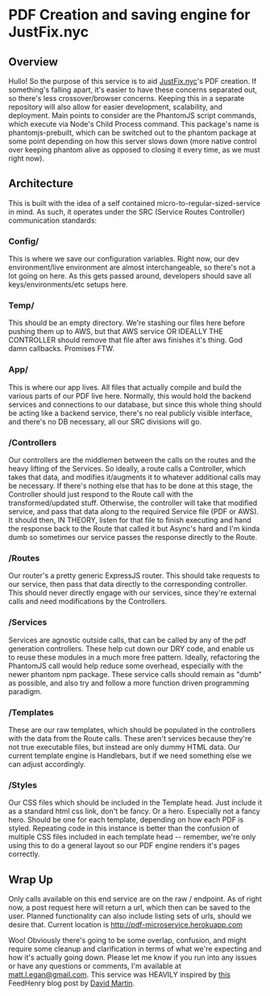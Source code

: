 # PDF Creation and saving engine for JustFix.nyc

## Overview
Hullo! So the purpose of this service is to aid <a href="http://justfix.nyc">JustFix.nyc</a>'s PDF creation. If something's falling apart, it's easier to have these concerns separated out, so there's less crossover/browser concerns. Keeping this in a separate repository will also allow for easier development, scalability, and deployment. Main points to consider are the PhantomJS script commands, which execute via Node's Child Process command. This package's name is phantomjs-prebuilt, which can be switched out to the phantom package at some point depending on how this server slows down (more native control over keeping phantom alive as opposed to closing it every time, as we must right now). 

## Architecture
This is built with the idea of a self contained micro-to-regular-sized-service in mind. As such, it operates under the SRC (Service Routes Controller) communication standards:

### Config/
This is where we save our configuration variables. Right now, our dev environment/live environment are almost interchangeable, so there's not a lot going on here. As this gets passed around, developers should save all keys/environments/etc setups here.

### Temp/
This should be an empty directory. We're stashing our files here before pushing them up to AWS, but that AWS service OR IDEALLY THE CONTROLLER should remove that file after aws finishes it's thing. God damn callbacks. Promises FTW.

### App/
This is where our app lives. All files that actually compile and build the various parts of our PDF live here. Normally, this would hold the backend services and connections to our database, but since this whole thing should be acting like a backend service, there's no real publicly visible interface, and there's no DB necessary, all our SRC divisions will go.

### /Controllers
Our controllers are the middlemen between the calls on the routes and the heavy lifting of the Services. So ideally, a route calls a Controller, which takes that data, and modifies it/augments it to whatever additional calls may be necessary. If there's nothing else that has to be done at this stage, the Controller should just respond to the Route call with the transformed/updated stuff. Otherwise, the controller will take that modified service, and pass that data along to the required Service file (PDF or AWS). It should then, IN THEORY, listen for that file to finish executing and hand the response back to the Route that called it but Async's hard and I'm kinda dumb so sometimes our service passes the response directly to the Route.

### /Routes
Our router's a pretty generic ExpressJS router. This should take requests to our service, then pass that data directly to the corresponding controller. This should never directly engage with our services, since they're external calls and need modifications by the Controllers.

### /Services
Services are agnostic outside calls, that can be called by any of the pdf generation controllers. These help cut down our DRY code, and enable us to reuse these modules in a much more free pattern. Ideally, refactoring the PhantomJS call would help reduce some overhead, especially with the newer phantom npm package. These service calls should remain as "dumb" as possible, and also try and follow a more function driven programming paradigm. 

### /Templates
These are our raw templates, which should be populated in the controllers with the data from the Route calls. These aren't services because they're not true executable files, but instead are only dummy HTML data. Our current template engine is Handlebars, but if we need something else we can adjust accordingly.

### /Styles
Our CSS files which should be included in the Template head. Just include it as a standard html css link, don't be fancy. Or a hero. Especially not a fancy hero. Should be one for each template, depending on how each PDF is styled. Repeating code in this instance is better than the confusion of multiple CSS files included in each template head -- remember, we're only using this to do a general layout so our PDF engine renders it's pages correctly.

## Wrap Up
Only calls available on this end service are on the raw / endpoint. As of right now, a post request here will return a url, which then can be saved to the user. Planned functionality can also include listing sets of urls, should we desire that. Current location is http://pdf-microservice.herokuapp.com

Woo! Obviously there's going to be some overlap, confusion, and might require some cleanup and clarification in terms of what we're expecting and how it's actually going down. Please let me know if you run into any issues or have any questions or comments, I'm available at matt.l.egan@gmail.com. This service was HEAVILY inspired by <a href="http://www.feedhenry.com/server-side-pdf-generation-node-js/">this</a> FeedHenry blog post by <a href="http://www.feedhenry.com/author/david-martin/">David Martin</a>.
